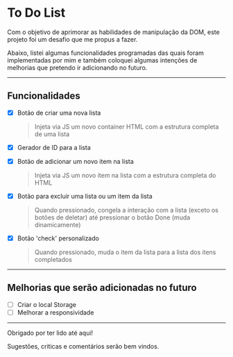 # To Do List

Com o objetivo de aprimorar as habilidades de manipulação da DOM, este projeto foi um desafio que me propus a fazer.

Abaixo, listei algumas funcionalidades programadas das quais foram implementadas por mim e também coloquei algumas intenções de melhorias que pretendo ir adicionando no futuro.

***

## Funcionalidades
- [x] Botão de criar uma nova lista
    > Injeta via JS um novo container HTML com a estrutura completa de uma lista
- [x] Gerador de ID para a lista
- [x] Botão de adicionar um novo item na lista
    > Injeta via JS um novo item na lista com a estrutura completa do HTML
- [x] Botão para excluir uma lista ou um item da lista
    > Quando pressionado, congela a interação com a lista (exceto os botões de deletar) até pressionar o botão Done (muda dinamicamente)
- [x] Botão 'check' personalizado
    > Quando pressionado, muda o item da lista para a lista dos itens completados


***

## Melhorias que serão adicionadas no futuro
- [ ] Criar o local Storage
- [ ] Melhorar a responsividade

***

Obrigado por ter lido até aqui!

Sugestões, criticas e comentários serão bem vindos. 
